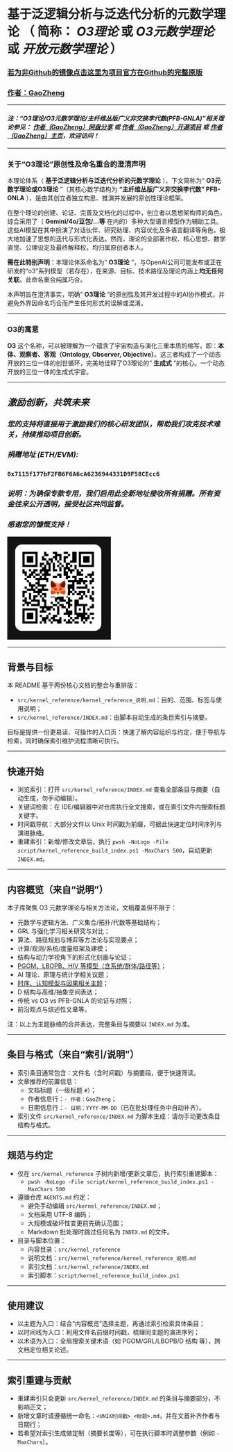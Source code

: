 # 基于泛逻辑分析与泛迭代分析的元数学理论 （ 简称： ***O3理论*** 或 ***O3元数学理论*** 或 ***开放元数学理论*** ）

### [若为非Github的镜像点击这里为项目官方在Github的完整原版](https://github.com/CTaiDeng/open_meta_mathematical_theory)
### [作者：GaoZheng](https://mymetamathematics.blogspot.com)

---

#### ***注：“O3理论/O3元数学理论/主纤维丛版广义非交换李代数(PFB-GNLA)”相关理论参见： [作者（GaoZheng）网盘分享](https://drive.google.com/drive/folders/1lrgVtvhEq8cNal0Aa0AjeCNQaRA8WERu?usp=sharing) 或 [作者（GaoZheng）开源项目](https://github.com/CTaiDeng/open_meta_mathematical_theory) 或 [作者（GaoZheng）主页](https://mymetamathematics.blogspot.com)，欢迎访问！***

---

### **关于“O3理论”原创性及命名重合的澄清声明**

本理论体系（ **基于泛逻辑分析与泛迭代分析的元数学理论** ），下文简称为“ **O3元数学理论或O3理论** ”（其核心数学结构为 **“主纤维丛版广义非交换李代数” PFB-GNLA** ），是由其创立者独立构思、推演并发展的原创性理论框架。

在整个理论的创建、论证、完善及文档化的过程中，创立者以思想架构师的角色，综合采用了（ **Gemini/4o/豆包/...等** 在内的）多种大型语言模型作为辅助工具。这些AI模型在其中扮演了对话伙伴、研究助理、内容优化及多语言翻译等角色，极大地加速了思想的迭代与形式化表达。然而，理论的全部著作权、核心思想、数学直觉、公理设定及最终解释权，均归属原创者本人。

**需在此特别声明**：本理论体系命名为“ **O3理论** ”，与OpenAI公司可能发布或正在研发的“o3”系列模型（若存在），在来源、目标、技术路径及理论内涵上**均无任何关联**。此命名重合纯属巧合。

本声明旨在澄清事实，明确“ **O3理论** ”的原创性及其开发过程中的AI协作模式，并避免外界因命名巧合而产生任何形式的误解或混淆。

---

### **O3的寓意**

**O3** 这个名称，可以被理解为一个蕴含了宇宙构造与演化三重本质的缩写，即：**本体、观察者、客观（Ontology, Observer, Objective）**。这三者构成了一个动态开放的三位一体的创世循环，完美地诠释了O3理论的“ **生成式** ”的核心。一个动态开放的三位一体的生成式宇宙。

---

## ***激励创新，共筑未来***

### ***您的支持将直接用于激励我们的核心研发团队，帮助我们攻克技术难关，持续推动项目创新。***

### ***捐赠地址 (ETH/EVM):***
### `0x7115f177bF2FB6F6A6cA6236944331D9F58CEcc6`

### ***说明：为确保专款专用，我们启用此全新地址接收所有捐赠。所有资金往来公开透明，接受社区共同监督。***

### ***感谢您的慷慨支持！***

![Donate ETH/EVM](script/0x7115f177bf2fb6f6a6ca6236944331d9f58cecc6.png)

---

## 背景与目标

本 README 基于两份核心文档的整合与重排版：
- `src/kernel_reference/kernel_reference_说明.md`：目的、范围、标签与使用说明；
- `src/kernel_reference/INDEX.md`：由脚本自动生成的条目索引与摘要。

目标是提供一份更易读、可操作的入口页：快速了解内容组织与约定，便于导航与检索，同时确保索引维护流程清晰可执行。

---

## 快速开始

- 浏览索引：打开 `src/kernel_reference/INDEX.md` 查看全部条目与摘要（自动生成，勿手动编辑）。
- 关键词检索：在 IDE/编辑器中对仓库执行全文搜索，或在索引文件内搜索标题关键字。
- 时间戳导航：大部分文件以 Unix 时间戳为前缀，可据此快速定位时间序列与演进脉络。
- 重建索引：新增/修改文章后，执行 `pwsh -NoLogo -File script/kernel_reference_build_index.ps1 -MaxChars 500`，自动更新 `INDEX.md`。

---

## 内容概览（来自“说明”）

本子库聚焦 O3 元数学理论与相关方法论，文稿覆盖但不限于：
- 元数学与逻辑方法、广义集合/拓扑/代数等基础结构；
- GRL 与强化学习相关研究与对比；
- 算法、路径规划与博弈等方法论与实现要点；
- 计算/观测/系统/度量框架及建模；
- 结构与动力学视角下的形式化刻画与论证；
- [PGOM、LBOPB、HIV 等模型（含系统/群体/路径等）](https://github.com/CTaiDeng/gromacs-2024.1_developer/tree/master/my_docs/project_docs)；
- AI 理论、原理与统计学相关议题；
- [时序、认知模型与因果相关主题](https://github.com/CTaiDeng/character_rl_sac_pacer_haca_v2/tree/master/docs)；
- D 结构与高维/抽象空间表达；
- 传统 vs O3 vs PFB-GNLA 的论证与对照；
- 前沿观点与综述性文章等。

注：以上为主题脉络的合并表达，完整条目与摘要以 `INDEX.md` 为准。

---

## 条目与格式（来自“索引/说明”）

- 索引条目通常包含：文件名（含时间戳）与摘要段，便于快速筛读。
- 文章推荐的前置信息：
  - 文档标题（一级标题 `#`）；
  - 作者信息行：`- 作者：GaoZheng`；
  - 日期信息行：`- 日期：YYYY-MM-DD`（已在批处理任务中自动补齐）。
- 索引文件 `src/kernel_reference/INDEX.md` 为脚本生成：请勿手动更改条目结构与格式。

---

## 规范与约定

- 仅在 `src/kernel_reference` 子树内新增/更新文章后，执行索引重建脚本：
  - `pwsh -NoLogo -File script/kernel_reference_build_index.ps1 -MaxChars 500`
- 遵循仓库 `AGENTS.md` 约定：
  - 避免手动编辑 `src/kernel_reference/INDEX.md`；
  - 文档采用 UTF-8 编码；
  - 大规模或破坏性变更前先确认范围；
  - Markdown 批处理时跳过任何名为 `INDEX.md` 的文件。
- 目录与脚本位置：
  - 内容目录：`src/kernel_reference`
  - 说明文档：`src/kernel_reference/kernel_reference_说明.md`
  - 索引文档：`src/kernel_reference/INDEX.md`
  - 索引脚本：`script/kernel_reference_build_index.ps1`

---

## 使用建议

- 以主题为入口：结合“内容概览”选择主题，再通过索引检索具体条目；
- 以时间线为入口：利用文件名前缀时间戳，梳理同主题的演进序列；
- 以术语为入口：全局搜索关键术语（如 PGOM/GRL/LBOPB/D 结构 等），跨文档定位相关论述。

---

## 索引重建与贡献

- 重建索引只会更新 `src/kernel_reference/INDEX.md` 的条目与摘要部分，不影响正文；
- 新增文章时请遵循统一命名：`<UNIX时间戳>_<标题>.md`，并在文首补齐作者与日期行；
- 若希望对索引生成做定制（摘要长度等），可在执行脚本时调整参数（例如 `-MaxChars`）。
